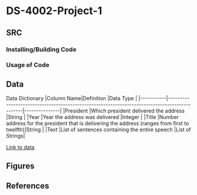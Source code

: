 # DS-4002-Project-1

## SRC 
### Installing/Building Code

### Usage of Code

## Data 

Data Dictionary
|Column Name|Definition                                                                                    |Data Type      | 
|-----------|----------------------------------------------------------------------------------------------|---------------|
|President  |Which president delivered the address                                                         |String         |
|Year       |Year the address was delivered                                                                |Integer        |
|Title      |Number address for the president that is delivering the address (ranges from first to twelfth)|String         |
|Text       |List of sentences containing the entire speech                                                |List of Strings|

[Link to data](Data/state_ofthe_union_texts.csv)

## Figures 

## References
